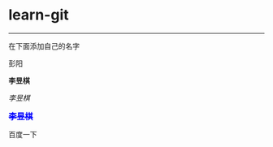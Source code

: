 # learn-git
**********
在下面添加自己的名字

彭阳

**李昱棋**

*李昱棋*

<font color=blue size=3 face="黑体0">~~**李昱棋**~~</font>

<a url="https://baidu.com">百度一下</a>




